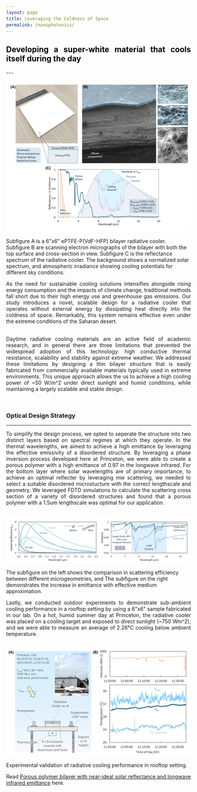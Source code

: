 ```yaml
---
layout: page
title: Leveraging the Coldness of Space
permalink: /nanophotonics/
---
```


<script src="https://polyfill.io/v3/polyfill.min.js?features=es6"></script>
<script id="MathJax-script" async
        src="https://cdn.jsdelivr.net/npm/mathjax@3/es5/tex-mml-chtml.js">
</script>

<h2 style="color: #5e9ca0; text-align: justify;"><span style="color: #000000;">
  Developing a super-white material that cools itself during the day
</span></h2>
---
<br />

<p align="center">
  <img width="700" height="auto" src="/assets/nanophotonics_2.png">
  <figcaption>Subfigure A is a 6"x6" ePTFE-P(VdF-HFP) bilayer radiative cooler. Subfigure B are scanning electron micrographs of the bilayer with both the top surface and cross-section in view. Subfigure C is the reflectance spectrum of the radiative cooler. The background shows a normalized solar spectrum, and atmospheric irradiance showing cooling potentials for different sky conditions.</figcaption>
</p>

<div align="justify">
As the need for sustainable cooling solutions intensifies alongside rising energy consumption and the impacts of climate change, traditional methods fall short due to their high energy use and greenhouse gas emissions. Our study introduces a novel, scalable design for a radiative cooler that operates without external energy by dissipating heat directly into the coldness of space. Remarkably, this system remains effective even under the extreme conditions of the Saharan desert.
<br />
<br />

Daytime radiative cooling materials are an active field of academic research, and in general there are three limitations that prevented the widespread adoption of this technology: high conductive thermal resistance, scalability and stability against extreme weather. We addressed these limitations by designing a thin bilayer structure that is easily fabricated from commercially available materials typically used in extreme environments. This unique approach allows the us to achieve a high cooling power of ~50 W/m^2 under direct sunlight and humid conditions, while maintaining a largely scalable and stable design.

</div>

<br />


### Optical Design Strategy
---

<div align="justify">
To simplify the design process, we opted to seperate the structure into two distinct layers based on spectral regimes at which they operate. In the thermal wavelengths, we aimed to achieve a high emittance by leveraging the effective emissivity of a disordered structure. By leveraging a phase inversion process developed here at Princeton, we were able to create a porous polymer with a high emittance of 0.97 in the longwave infrared. For the bottom layer where solar wavelengths are of primary importance, to achieve an optimal reflecter by leveraging mie scattering, we needed to select a suitable disordered microstucture with the correct lengthscale and geometry. We leveraged FDTD simulations to calculate the scattering cross section of a variety of disordered structures and found that a porous polymer with a 1.5um lengthscale was optimal for our application.
</div>

<br />

<p align="center">
  <img width="850" height="auto" src="/assets/nanophotonics_1.png">
  <figcaption>The subfigure on the left shows the comparison in scattering efficiency between different microgeometries, and The subfigure on the right demonstrates the increase in emittance with effective medium approximation.</figcaption>
</p>

<div align="justify">
Lastly, we conducted outdoor experiments to demonstrate sub-ambient cooling performance in a rooftop setting by using a 6"x6" sample fabricated in our lab. On a hot, humid summer day at Princeton, the radiative cooler was placed on a cooling target and exposed to direct sunlight (~750 Wm^2), and we were able to measure an average of 2.26°C cooling below ambient temperature.
</div>

<br />

<p align="center">
  <img width="800" height="auto" src="/assets/nanophotonics_3.png">
  <figcaption>Experimental validation of radiative cooling performance in rooftop setting.</figcaption>
</p>

<div align="justify">
Read <a href="https://www.degruyter.com/document/doi/10.1515/nanoph-2023-0707/html?lang=en">Porous polymer bilayer with near-ideal solar reflectance and longwave infrared emittance</a> here.
</div>
